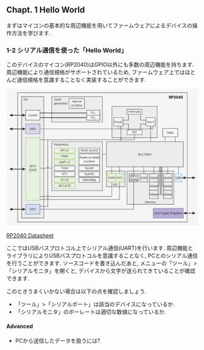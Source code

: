 ## Chapt. 1 Hello World

まずはマイコンの基本的な周辺機能を用いてファームウェアによるデバイスの操作方法を学びます.

### 1-2 シリアル通信を使った「Hello World」

このデバイスのマイコン(RP2040)はGPIO以外にも多数の周辺機能を持ちます. 周辺機能により通信規格がサポートされているため, ファームウェア上ではほとんど通信規格を意識することなく実装することができます.

![rp2040_overview](https://github.com/toms74209200/CO2MO/blob/master/docs/fig/rp2040_overview.jpg)

[RP2040 Datasheet](https://datasheets.raspberrypi.com/rp2040/rp2040-datasheet.pdf)

ここではUSBバスプロトコル上でシリアル通信(UART)を行います. 周辺機能とライブラリによりUSBバスプロトコルを意識することなく, PCとのシリアル通信を行うことができます. ソースコードを書き込んだあと, メニューの「ツール」>「シリアルモニタ」を開くと, デバイスから文字が送られてきていることが確認できます.

このときうまくいかない場合は以下の点を確認しましょう.

- 「ツール」>「シリアルポート」は該当のデバイスになっているか.
- 「シリアルモニタ」のボーレートは適切な数値になっているか.

#### Advanced

- PCから送信したデータを扱うには?